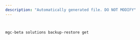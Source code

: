 ```yaml
---
description: "Automatically generated file. DO NOT MODIFY"
---
```


```bash


mgc-beta solutions backup-restore get

```